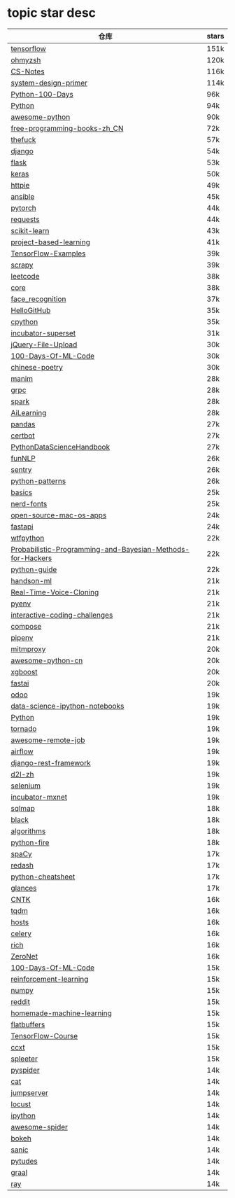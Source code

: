 # topic star desc 




|  仓库   | stars  | 
|-----|-------| 
|[tensorflow](https://github.com/tensorflow/tensorflow.git)|151k|
|[ohmyzsh](https://github.com/ohmyzsh/ohmyzsh.git)|120k|
|[CS-Notes](https://github.com/CyC2018/CS-Notes.git)|116k|
|[system-design-primer](https://github.com/donnemartin/system-design-primer.git)|114k|
|[Python-100-Days](https://github.com/jackfrued/Python-100-Days.git)|96k|
|[Python](https://github.com/TheAlgorithms/Python.git)|94k|
|[awesome-python](https://github.com/vinta/awesome-python.git)|90k|
|[free-programming-books-zh_CN](https://github.com/justjavac/free-programming-books-zh_CN.git)|72k|
|[thefuck](https://github.com/nvbn/thefuck.git)|57k|
|[django](https://github.com/django/django.git)|54k|
|[flask](https://github.com/pallets/flask.git)|53k|
|[keras](https://github.com/keras-team/keras.git)|50k|
|[httpie](https://github.com/httpie/httpie.git)|49k|
|[ansible](https://github.com/ansible/ansible.git)|45k|
|[pytorch](https://github.com/pytorch/pytorch.git)|44k|
|[requests](https://github.com/psf/requests.git)|44k|
|[scikit-learn](https://github.com/scikit-learn/scikit-learn.git)|43k|
|[project-based-learning](https://github.com/tuvtran/project-based-learning.git)|41k|
|[TensorFlow-Examples](https://github.com/aymericdamien/TensorFlow-Examples.git)|39k|
|[scrapy](https://github.com/scrapy/scrapy.git)|39k|
|[leetcode](https://github.com/azl397985856/leetcode.git)|38k|
|[core](https://github.com/home-assistant/core.git)|38k|
|[face_recognition](https://github.com/ageitgey/face_recognition.git)|37k|
|[HelloGitHub](https://github.com/521xueweihan/HelloGitHub.git)|35k|
|[cpython](https://github.com/python/cpython.git)|35k|
|[incubator-superset](https://github.com/apache/incubator-superset.git)|31k|
|[jQuery-File-Upload](https://github.com/blueimp/jQuery-File-Upload.git)|30k|
|[100-Days-Of-ML-Code](https://github.com/Avik-Jain/100-Days-Of-ML-Code.git)|30k|
|[chinese-poetry](https://github.com/chinese-poetry/chinese-poetry.git)|30k|
|[manim](https://github.com/3b1b/manim.git)|28k|
|[grpc](https://github.com/grpc/grpc.git)|28k|
|[spark](https://github.com/apache/spark.git)|28k|
|[AiLearning](https://github.com/apachecn/AiLearning.git)|28k|
|[pandas](https://github.com/pandas-dev/pandas.git)|27k|
|[certbot](https://github.com/certbot/certbot.git)|27k|
|[PythonDataScienceHandbook](https://github.com/jakevdp/PythonDataScienceHandbook.git)|27k|
|[funNLP](https://github.com/fighting41love/funNLP.git)|26k|
|[sentry](https://github.com/getsentry/sentry.git)|26k|
|[python-patterns](https://github.com/faif/python-patterns.git)|26k|
|[basics](https://github.com/madewithml/basics.git)|25k|
|[nerd-fonts](https://github.com/ryanoasis/nerd-fonts.git)|25k|
|[open-source-mac-os-apps](https://github.com/serhii-londar/open-source-mac-os-apps.git)|24k|
|[fastapi](https://github.com/tiangolo/fastapi.git)|24k|
|[wtfpython](https://github.com/satwikkansal/wtfpython.git)|22k|
|[Probabilistic-Programming-and-Bayesian-Methods-for-Hackers](https://github.com/CamDavidsonPilon/Probabilistic-Programming-and-Bayesian-Methods-for-Hackers.git)|22k|
|[python-guide](https://github.com/realpython/python-guide.git)|22k|
|[handson-ml](https://github.com/ageron/handson-ml.git)|21k|
|[Real-Time-Voice-Cloning](https://github.com/CorentinJ/Real-Time-Voice-Cloning.git)|21k|
|[pyenv](https://github.com/pyenv/pyenv.git)|21k|
|[interactive-coding-challenges](https://github.com/donnemartin/interactive-coding-challenges.git)|21k|
|[compose](https://github.com/docker/compose.git)|21k|
|[pipenv](https://github.com/pypa/pipenv.git)|21k|
|[mitmproxy](https://github.com/mitmproxy/mitmproxy.git)|20k|
|[awesome-python-cn](https://github.com/jobbole/awesome-python-cn.git)|20k|
|[xgboost](https://github.com/dmlc/xgboost.git)|20k|
|[fastai](https://github.com/fastai/fastai.git)|20k|
|[odoo](https://github.com/odoo/odoo.git)|19k|
|[data-science-ipython-notebooks](https://github.com/donnemartin/data-science-ipython-notebooks.git)|19k|
|[Python](https://github.com/geekcomputers/Python.git)|19k|
|[tornado](https://github.com/tornadoweb/tornado.git)|19k|
|[awesome-remote-job](https://github.com/lukasz-madon/awesome-remote-job.git)|19k|
|[airflow](https://github.com/apache/airflow.git)|19k|
|[django-rest-framework](https://github.com/encode/django-rest-framework.git)|19k|
|[d2l-zh](https://github.com/d2l-ai/d2l-zh.git)|19k|
|[selenium](https://github.com/SeleniumHQ/selenium.git)|19k|
|[incubator-mxnet](https://github.com/apache/incubator-mxnet.git)|19k|
|[sqlmap](https://github.com/sqlmapproject/sqlmap.git)|18k|
|[black](https://github.com/psf/black.git)|18k|
|[algorithms](https://github.com/keon/algorithms.git)|18k|
|[python-fire](https://github.com/google/python-fire.git)|18k|
|[spaCy](https://github.com/explosion/spaCy.git)|17k|
|[redash](https://github.com/getredash/redash.git)|17k|
|[python-cheatsheet](https://github.com/gto76/python-cheatsheet.git)|17k|
|[glances](https://github.com/nicolargo/glances.git)|17k|
|[CNTK](https://github.com/microsoft/CNTK.git)|16k|
|[tqdm](https://github.com/tqdm/tqdm.git)|16k|
|[hosts](https://github.com/StevenBlack/hosts.git)|16k|
|[celery](https://github.com/celery/celery.git)|16k|
|[rich](https://github.com/willmcgugan/rich.git)|16k|
|[ZeroNet](https://github.com/HelloZeroNet/ZeroNet.git)|16k|
|[100-Days-Of-ML-Code](https://github.com/MLEveryday/100-Days-Of-ML-Code.git)|15k|
|[reinforcement-learning](https://github.com/dennybritz/reinforcement-learning.git)|15k|
|[numpy](https://github.com/numpy/numpy.git)|15k|
|[reddit](https://github.com/reddit-archive/reddit.git)|15k|
|[homemade-machine-learning](https://github.com/trekhleb/homemade-machine-learning.git)|15k|
|[flatbuffers](https://github.com/google/flatbuffers.git)|15k|
|[TensorFlow-Course](https://github.com/instillai/TensorFlow-Course.git)|15k|
|[ccxt](https://github.com/ccxt/ccxt.git)|15k|
|[spleeter](https://github.com/deezer/spleeter.git)|15k|
|[pyspider](https://github.com/binux/pyspider.git)|14k|
|[cat](https://github.com/dianping/cat.git)|14k|
|[jumpserver](https://github.com/jumpserver/jumpserver.git)|14k|
|[locust](https://github.com/locustio/locust.git)|14k|
|[ipython](https://github.com/ipython/ipython.git)|14k|
|[awesome-spider](https://github.com/facert/awesome-spider.git)|14k|
|[bokeh](https://github.com/bokeh/bokeh.git)|14k|
|[sanic](https://github.com/huge-success/sanic.git)|14k|
|[pytudes](https://github.com/norvig/pytudes.git)|14k|
|[graal](https://github.com/oracle/graal.git)|14k|
|[ray](https://github.com/ray-project/ray.git)|14k|
